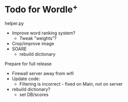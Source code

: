 # Todo for Wordle<sup>+</sup>

helper.py
- Improve word ranking system?
    - Tweak "weights"?
- Crop/improve image
- SOARE
    - rebuild dictionary

Prepare for full release
- Firewall server away from wifi
- Update code:
    - Filtering is incorrect - fixed on Main, not on server
- rebuild dictionary?
    - set DB/scores
